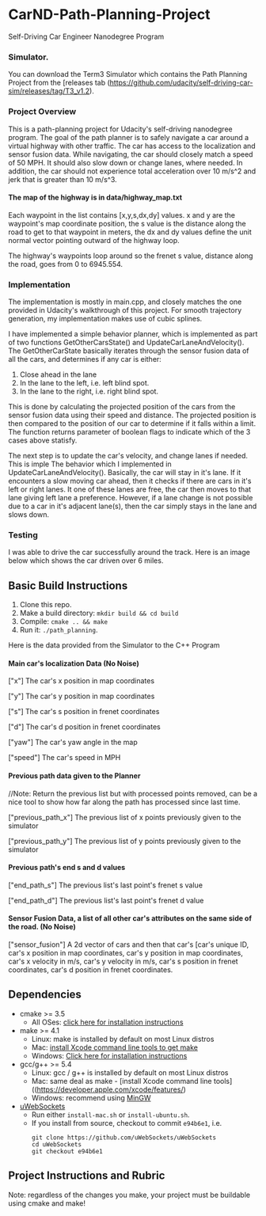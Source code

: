 # CarND-Path-Planning-Project
Self-Driving Car Engineer Nanodegree Program
   
### Simulator.
You can download the Term3 Simulator which contains the Path Planning Project from the [releases tab (https://github.com/udacity/self-driving-car-sim/releases/tag/T3_v1.2).

### Project Overview
This is a path-planning project for Udacity's self-driving nanodegree program. The goal of the path planner is to safely navigate a car around a virtual highway with other traffic. The car has access to the localization and sensor fusion data. While navigating, the car should closely match a speed of 50 MPH. It should also slow down or change lanes, where needed. In addition, the car should not experience total acceleration over 10 m/s^2 and jerk that is greater than 10 m/s^3.

#### The map of the highway is in data/highway_map.txt
Each waypoint in the list contains  [x,y,s,dx,dy] values. x and y are the waypoint's map coordinate position, the s value is the distance along the road to get to that waypoint in meters, the dx and dy values define the unit normal vector pointing outward of the highway loop.

The highway's waypoints loop around so the frenet s value, distance along the road, goes from 0 to 6945.554.

### Implementation
The implementation is mostly in main.cpp, and closely matches the one provided in Udacity's walkthrough of this project. For smooth trajectory generation, my implementation makes use of cubic splines. 

I have implemented a simple behavior planner, which is implemented as part of two functions GetOtherCarsState() and UpdateCarLaneAndVelocity(). The GetOtherCarState basically iterates through the sensor fusion data of all the cars, and determines if any car is either:
1. Close ahead in the lane
2. In the lane to the left, i.e. left blind spot.
3. In the lane to the right, i.e. right blind spot.

This is done by calculating the projected position of the cars from the sensor fusion data using their speed and distance. The projected position is then compared to the position of our car to determine if it falls within a limit. The function returns parameter of boolean flags to indicate which of the 3 cases above statisfy.

The next step is to update the car's velocity, and change lanes if needed. This is imple The behavior which I implemented in UpdateCarLaneAndVelocity(). Basically, the car will stay in it's lane. If it encounters a slow moving car ahead, then it checks if there are cars in it's left or right lanes. It one of these lanes are free, the car then moves to that lane giving left lane a preference. However, if a lane change is not possible due to a car in it's adjacent lane(s), then the car simply stays in the lane and slows down.

### Testing

I was able to drive the car successfully around the track. Here is an image below which shows the car driven over 6 miles.


## Basic Build Instructions

1. Clone this repo.
2. Make a build directory: `mkdir build && cd build`
3. Compile: `cmake .. && make`
4. Run it: `./path_planning`.

Here is the data provided from the Simulator to the C++ Program

#### Main car's localization Data (No Noise)

["x"] The car's x position in map coordinates

["y"] The car's y position in map coordinates

["s"] The car's s position in frenet coordinates

["d"] The car's d position in frenet coordinates

["yaw"] The car's yaw angle in the map

["speed"] The car's speed in MPH

#### Previous path data given to the Planner

//Note: Return the previous list but with processed points removed, can be a nice tool to show how far along
the path has processed since last time. 

["previous_path_x"] The previous list of x points previously given to the simulator

["previous_path_y"] The previous list of y points previously given to the simulator

#### Previous path's end s and d values 

["end_path_s"] The previous list's last point's frenet s value

["end_path_d"] The previous list's last point's frenet d value

#### Sensor Fusion Data, a list of all other car's attributes on the same side of the road. (No Noise)

["sensor_fusion"] A 2d vector of cars and then that car's [car's unique ID, car's x position in map coordinates, car's y position in map coordinates, car's x velocity in m/s, car's y velocity in m/s, car's s position in frenet coordinates, car's d position in frenet coordinates. 

## Dependencies

* cmake >= 3.5
  * All OSes: [click here for installation instructions](https://cmake.org/install/)
* make >= 4.1
  * Linux: make is installed by default on most Linux distros
  * Mac: [install Xcode command line tools to get make](https://developer.apple.com/xcode/features/)
  * Windows: [Click here for installation instructions](http://gnuwin32.sourceforge.net/packages/make.htm)
* gcc/g++ >= 5.4
  * Linux: gcc / g++ is installed by default on most Linux distros
  * Mac: same deal as make - [install Xcode command line tools]((https://developer.apple.com/xcode/features/)
  * Windows: recommend using [MinGW](http://www.mingw.org/)
* [uWebSockets](https://github.com/uWebSockets/uWebSockets)
  * Run either `install-mac.sh` or `install-ubuntu.sh`.
  * If you install from source, checkout to commit `e94b6e1`, i.e.
    ```
    git clone https://github.com/uWebSockets/uWebSockets 
    cd uWebSockets
    git checkout e94b6e1
    ```
## Project Instructions and Rubric

Note: regardless of the changes you make, your project must be buildable using
cmake and make!


